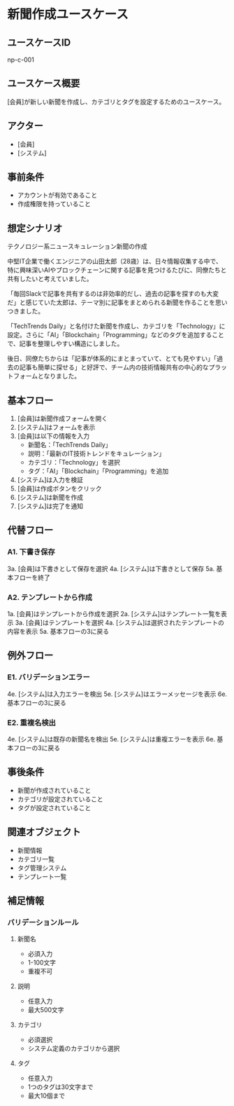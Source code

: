 # 新聞作成ユースケース

## ユースケースID

np-c-001

## ユースケース概要

[会員]が新しい新聞を作成し、カテゴリとタグを設定するためのユースケース。

## アクター

- [会員]
- [システム]

## 事前条件

- アカウントが有効であること
- 作成権限を持っていること

## 想定シナリオ

テクノロジー系ニュースキュレーション新聞の作成

中堅IT企業で働くエンジニアの山田太郎（28歳）は、日々情報収集する中で、特に興味深いAIやブロックチェーンに関する記事を見つけるたびに、同僚たちと共有したいと考えていました。

「毎回Slackで記事を共有するのは非効率的だし、過去の記事を探すのも大変だ」と感じていた太郎は、テーマ別に記事をまとめられる新聞を作ることを思いつきました。

「TechTrends Daily」と名付けた新聞を作成し、カテゴリを「Technology」に設定。さらに「AI」「Blockchain」「Programming」などのタグを追加することで、記事を整理しやすい構造にしました。

後日、同僚たちからは「記事が体系的にまとまっていて、とても見やすい」「過去の記事も簡単に探せる」と好評で、チーム内の技術情報共有の中心的なプラットフォームとなりました。

## 基本フロー

1. [会員]は新聞作成フォームを開く
2. [システム]はフォームを表示
3. [会員]は以下の情報を入力
   - 新聞名：「TechTrends Daily」
   - 説明：「最新のIT技術トレンドをキュレーション」
   - カテゴリ：「Technology」を選択
   - タグ：「AI」「Blockchain」「Programming」を追加
4. [システム]は入力を検証
5. [会員]は作成ボタンをクリック
6. [システム]は新聞を作成
7. [システム]は完了を通知

## 代替フロー

### A1. 下書き保存

3a. [会員]は下書きとして保存を選択
4a. [システム]は下書きとして保存
5a. 基本フローを終了

### A2. テンプレートから作成

1a. [会員]はテンプレートから作成を選択
2a. [システム]はテンプレート一覧を表示
3a. [会員]はテンプレートを選択
4a. [システム]は選択されたテンプレートの内容を表示
5a. 基本フローの3に戻る

## 例外フロー

### E1. バリデーションエラー

4e. [システム]は入力エラーを検出
5e. [システム]はエラーメッセージを表示
6e. 基本フローの3に戻る

### E2. 重複名検出

4e. [システム]は既存の新聞名を検出
5e. [システム]は重複エラーを表示
6e. 基本フローの3に戻る

## 事後条件

- 新聞が作成されていること
- カテゴリが設定されていること
- タグが設定されていること

## 関連オブジェクト

- 新聞情報
- カテゴリ一覧
- タグ管理システム
- テンプレート一覧

## 補足情報

### バリデーションルール

1. 新聞名
   - 必須入力
   - 1-100文字
   - 重複不可

2. 説明
   - 任意入力
   - 最大500文字

3. カテゴリ
   - 必須選択
   - システム定義のカテゴリから選択

4. タグ
   - 任意入力
   - 1つのタグは30文字まで
   - 最大10個まで